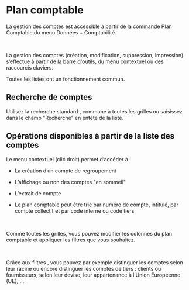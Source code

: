 # Plan comptable



La gestion des comptes est accessible à partir de la commande Plan Comptable 
 du menu Données + Comptabilité.


 


La gestion des comptes (création, modification, suppression, impression) 
 s’effectue à partir de la barre d'outils, du menu contextuel ou des raccourcis 
 claviers.


Toutes les listes ont un fonctionnement commun.


## Recherche de comptes


Utilisez la recherche standard , commune à toutes les grilles ou saisissez 
 dans le champ "Recherche" en entête de la liste.


## Opérations disponibles à partir de la liste des comptes


Le menu contextuel (clic droit) permet d’accéder à :


* La création 
 d’un compte de regroupement
* L’affichage 
 ou non des comptes "en sommeil"
* L’extrait 
 de compte


* Le plan 
 comptable peut être trié par numéro de compte, 
 intitulé, par compte collectif et par code 
 interne ou code tiers


 


Comme toutes les grilles, vous pouvez modifier les colonnes du plan 
 comptable et appliquer les filtres que vous souhaitez.


 


Grâce aux filtres , vous pouvez par exemple distinguer les comptes selon 
 leur racine ou encore distinguer les comptes de tiers : clients ou fournisseurs, 
 selon leur devise, leur appartenance à l’Union Européenne (UE), …


